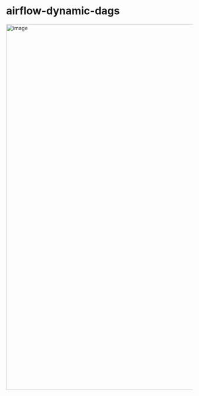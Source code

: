 # airflow-dynamic-dags

<img width="989" alt="image" src="https://github.com/noelAngelo/airflow-dynamic-dags/assets/20397901/f948b763-fbeb-4f37-ae01-980758ca457d">
